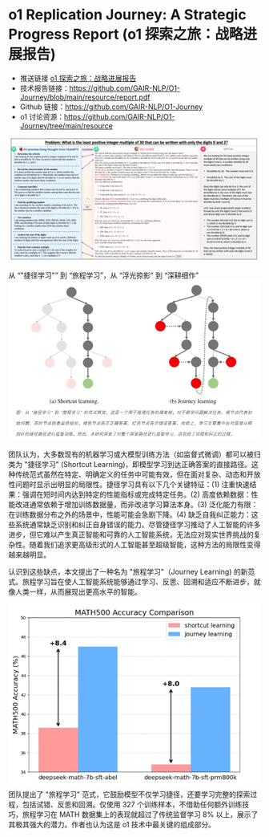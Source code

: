 # o1 Replication Journey: A Strategic Progress Report (o1 探索之旅：战略进展报告)

- 推送链接 [o1 探索之旅：战略进展报告](https://mp.weixin.qq.com/s/ZO_Rv98OakPuBaZl9Tw5VA)
- 技术报告链接：https://github.com/GAIR-NLP/O1-Journey/blob/main/resource/report.pdf
- Github 链接：https://github.com/GAIR-NLP/O1-Journey
- o1 讨论资源：https://github.com/GAIR-NLP/O1-Journey/tree/main/resource

![Alt text](image.png)

从 “"捷径学习"” 到 “旅程学习”，从 “浮光掠影” 到 “深耕细作”
![Alt text](image-1.png)

团队认为，大多数现有的机器学习或大模型训练方法（如监督式微调）都可以被归类为 "捷径学习" (Shortcut Learning)，即模型学习到达正确答案的直接路径。这种传统范式虽然在特定、明确定义的任务中可能有效，但在面对复杂、动态和开放性问题时显示出明显的局限性。捷径学习具有以下几个关键特征：(1) 注重快速结果：强调在短时间内达到特定的性能指标或完成特定任务。(2) 高度依赖数据：性能改进通常依赖于增加训练数据量，而非改进学习算法本身。(3) 泛化能力有限：在训练数据分布之外的场景中，性能可能会急剧下降。(4) 缺乏自我纠正能力：这些系统通常缺乏识别和纠正自身错误的能力。尽管捷径学习推动了人工智能的许多进步，但它难以产生真正智能和可靠的人工智能系统，无法应对现实世界挑战的复杂性。随着我们追求更高级形式的人工智能甚至超级智能，这种方法的局限性变得越来越明显。

认识到这些缺点，本文提出了一种名为 "旅程学习"（Journey Learning) 的新范式。旅程学习旨在使人工智能系统能够通过学习、反思、回溯和适应不断进步，就像人类一样，从而展现出更高水平的智能。

![Alt text](image-2.png)
团队提出了 "旅程学习" 范式，它鼓励模型不仅学习捷径，还要学习完整的探索过程，包括试错、反思和回溯。仅使用 327 个训练样本，不借助任何额外训练技巧，旅程学习在 MATH 数据集上的表现就超过了传统监督学习 8% 以上，展示了其极其强大的潜力。作者也认为这是 o1 技术中最关键的组成部分。

